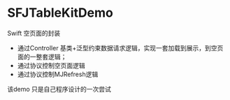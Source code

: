 # SFJTableKitDemo
Swift 空页面的封装


- 通过Controller 基类+泛型约束数据请求逻辑，实现一套加载到展示，到空页面的一整套逻辑；
- 通过协议控制空页面逻辑
- 通过协议控制MJRefresh逻辑

该demo 只是自己程序设计的一次尝试
